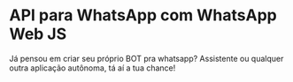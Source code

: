 # API para WhatsApp com WhatsApp Web JS

Já pensou em criar seu próprio BOT pra whatsapp? Assistente ou qualquer outra aplicação autônoma, tá aí a tua chance!



